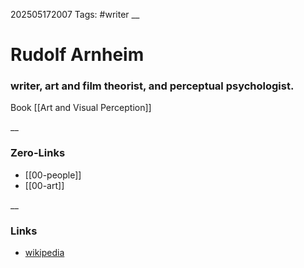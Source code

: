 202505172007
Tags: #writer
__
# Rudolf Arnheim
### writer,  art and film theorist, and perceptual psychologist.

Book [[Art and Visual Perception]]

__
### Zero-Links
- [[00-people]]
- [[00-art]]

__
### Links
- [wikipedia](https://en.wikipedia.org/wiki/Rudolf_Arnheim)

 
 